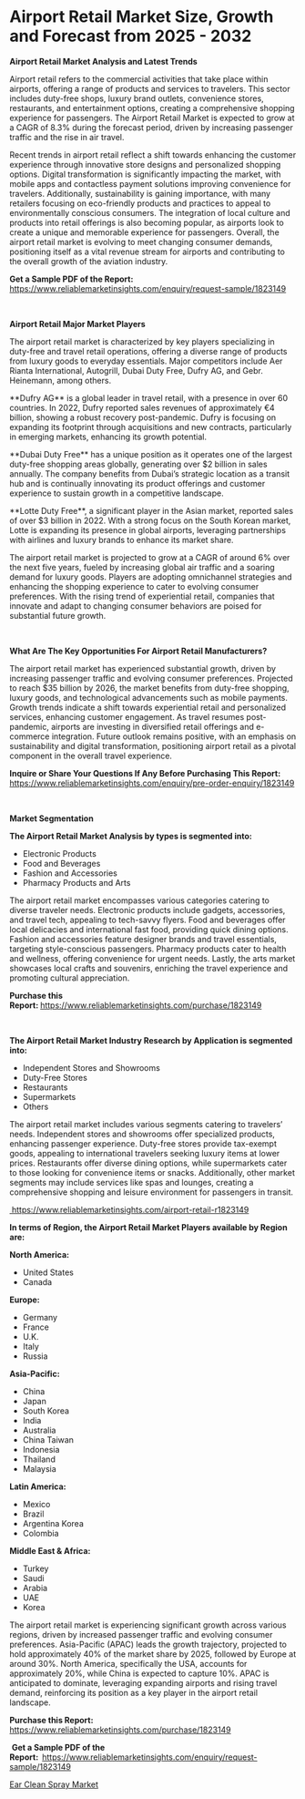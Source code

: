 <p><h1>Airport Retail Market Size, Growth and Forecast from 2025 - 2032</h1></p><p><strong>Airport Retail Market Analysis and Latest Trends</strong></p>
<p><p>Airport retail refers to the commercial activities that take place within airports, offering a range of products and services to travelers. This sector includes duty-free shops, luxury brand outlets, convenience stores, restaurants, and entertainment options, creating a comprehensive shopping experience for passengers. The Airport Retail Market is expected to grow at a CAGR of 8.3% during the forecast period, driven by increasing passenger traffic and the rise in air travel.</p><p>Recent trends in airport retail reflect a shift towards enhancing the customer experience through innovative store designs and personalized shopping options. Digital transformation is significantly impacting the market, with mobile apps and contactless payment solutions improving convenience for travelers. Additionally, sustainability is gaining importance, with many retailers focusing on eco-friendly products and practices to appeal to environmentally conscious consumers. The integration of local culture and products into retail offerings is also becoming popular, as airports look to create a unique and memorable experience for passengers. Overall, the airport retail market is evolving to meet changing consumer demands, positioning itself as a vital revenue stream for airports and contributing to the overall growth of the aviation industry.</p></p>
<p><strong>Get a Sample PDF of the Report:&nbsp;</strong> <a href="https://www.reliablemarketinsights.com/enquiry/request-sample/1823149?utm_campaign=2182&utm_medium=2&utm_source=Github&utm_content=ia&utm_term=05022025&utm_id=airport-retail">https://www.reliablemarketinsights.com/enquiry/request-sample/1823149</a></p>
<p>&nbsp;</p>
<p><strong>Airport Retail Major Market Players</strong></p>
<p><p>The airport retail market is characterized by key players specializing in duty-free and travel retail operations, offering a diverse range of products from luxury goods to everyday essentials. Major competitors include Aer Rianta International, Autogrill, Dubai Duty Free, Dufry AG, and Gebr. Heinemann, among others.</p><p>**Dufry AG** is a global leader in travel retail, with a presence in over 60 countries. In 2022, Dufry reported sales revenues of approximately €4 billion, showing a robust recovery post-pandemic. Dufry is focusing on expanding its footprint through acquisitions and new contracts, particularly in emerging markets, enhancing its growth potential.</p><p>**Dubai Duty Free** has a unique position as it operates one of the largest duty-free shopping areas globally, generating over $2 billion in sales annually. The company benefits from Dubai’s strategic location as a transit hub and is continually innovating its product offerings and customer experience to sustain growth in a competitive landscape.</p><p>**Lotte Duty Free**, a significant player in the Asian market, reported sales of over $3 billion in 2022. With a strong focus on the South Korean market, Lotte is expanding its presence in global airports, leveraging partnerships with airlines and luxury brands to enhance its market share.</p><p>The airport retail market is projected to grow at a CAGR of around 6% over the next five years, fueled by increasing global air traffic and a soaring demand for luxury goods. Players are adopting omnichannel strategies and enhancing the shopping experience to cater to evolving consumer preferences. With the rising trend of experiential retail, companies that innovate and adapt to changing consumer behaviors are poised for substantial future growth.</p></p>
<p>&nbsp;</p>
<p><strong>What Are The Key Opportunities For Airport Retail Manufacturers?</strong></p>
<p><p>The airport retail market has experienced substantial growth, driven by increasing passenger traffic and evolving consumer preferences. Projected to reach $35 billion by 2026, the market benefits from duty-free shopping, luxury goods, and technological advancements such as mobile payments. Growth trends indicate a shift towards experiential retail and personalized services, enhancing customer engagement. As travel resumes post-pandemic, airports are investing in diversified retail offerings and e-commerce integration. Future outlook remains positive, with an emphasis on sustainability and digital transformation, positioning airport retail as a pivotal component in the overall travel experience.</p></p>
<p><strong>Inquire or Share Your Questions If Any Before Purchasing This Report:</strong> <a href="https://www.reliablemarketinsights.com/enquiry/pre-order-enquiry/1823149?utm_campaign=2182&utm_medium=2&utm_source=Github&utm_content=ia&utm_term=05022025&utm_id=airport-retail">https://www.reliablemarketinsights.com/enquiry/pre-order-enquiry/1823149</a></p>
<p>&nbsp;</p>
<p><strong>Market Segmentation</strong></p>
<p><strong>The Airport Retail Market Analysis by types is segmented into:</strong></p>
<p><ul><li>Electronic Products</li><li>Food and Beverages</li><li>Fashion and Accessories</li><li>Pharmacy Products and Arts</li></ul></p>
<p><p>The airport retail market encompasses various categories catering to diverse traveler needs. Electronic products include gadgets, accessories, and travel tech, appealing to tech-savvy flyers. Food and beverages offer local delicacies and international fast food, providing quick dining options. Fashion and accessories feature designer brands and travel essentials, targeting style-conscious passengers. Pharmacy products cater to health and wellness, offering convenience for urgent needs. Lastly, the arts market showcases local crafts and souvenirs, enriching the travel experience and promoting cultural appreciation.</p></p>
<p><strong>Purchase this Report:&nbsp;</strong><a href="https://www.reliablemarketinsights.com/purchase/1823149?utm_campaign=2182&utm_medium=2&utm_source=Github&utm_content=ia&utm_term=05022025&utm_id=airport-retail">https://www.reliablemarketinsights.com/purchase/1823149</a></p>
<p>&nbsp;</p>
<p><strong>The Airport Retail Market Industry Research by Application is segmented into:</strong></p>
<p><ul><li>Independent Stores and Showrooms</li><li>Duty-Free Stores</li><li>Restaurants</li><li>Supermarkets</li><li>Others</li></ul></p>
<p><p>The airport retail market includes various segments catering to travelers’ needs. Independent stores and showrooms offer specialized products, enhancing passenger experience. Duty-free stores provide tax-exempt goods, appealing to international travelers seeking luxury items at lower prices. Restaurants offer diverse dining options, while supermarkets cater to those looking for convenience items or snacks. Additionally, other market segments may include services like spas and lounges, creating a comprehensive shopping and leisure environment for passengers in transit.</p></p>
<p><a href="https://www.reliablemarketinsights.com/airport-retail-r1823149?utm_campaign=2182&utm_medium=2&utm_source=Github&utm_content=ia&utm_term=05022025&utm_id=airport-retail">&nbsp;https://www.reliablemarketinsights.com/airport-retail-r1823149</a></p>
<p><strong>In terms of Region, the Airport Retail Market Players available by Region are:</strong></p>
<p>
    <p> <strong> North America: </strong>
        <ul>
            <li>United States</li>
            <li>Canada</li>
        </ul>
        </p> 
    <p> <strong> Europe: </strong>
        <ul>
            <li>Germany</li>
            <li>France</li>
            <li>U.K.</li>
            <li>Italy</li>
            <li>Russia</li>
        </ul>
        </p> 
    <p> <strong> Asia-Pacific: </strong>
        <ul>
            <li>China</li>
            <li>Japan</li>
            <li>South Korea</li>
            <li>India</li>
            <li>Australia</li>
            <li>China Taiwan</li>
            <li>Indonesia</li>
            <li>Thailand</li>
            <li>Malaysia</li>
        </ul>
        </p> 
    <p> <strong> Latin America: </strong>
        <ul>
            <li>Mexico</li>
            <li>Brazil</li>
            <li>Argentina Korea</li>
            <li>Colombia</li>
        </ul>
        </p> 
    <p> <strong> Middle East & Africa: </strong>
        <ul>
            <li>Turkey</li>
            <li>Saudi</li>
            <li>Arabia</li>
            <li>UAE</li>
            <li>Korea</li>
        </ul>
    </p>
    </p>
<p><p>The airport retail market is experiencing significant growth across various regions, driven by increased passenger traffic and evolving consumer preferences. Asia-Pacific (APAC) leads the growth trajectory, projected to hold approximately 40% of the market share by 2025, followed by Europe at around 30%. North America, specifically the USA, accounts for approximately 20%, while China is expected to capture 10%. APAC is anticipated to dominate, leveraging expanding airports and rising travel demand, reinforcing its position as a key player in the airport retail landscape.</p></p>
<p><strong>Purchase this Report: </strong><a href="https://www.reliablemarketinsights.com/purchase/1823149?utm_campaign=2182&utm_medium=2&utm_source=Github&utm_content=ia&utm_term=05022025&utm_id=airport-retail">https://www.reliablemarketinsights.com/purchase/1823149</a></p>
<p>&nbsp;<strong>Get a Sample PDF of the Report:&nbsp;&nbsp;</strong><a href="https://www.reliablemarketinsights.com/enquiry/request-sample/1823149?utm_campaign=2182&utm_medium=2&utm_source=Github&utm_content=ia&utm_term=05022025&utm_id=airport-retail">https://www.reliablemarketinsights.com/enquiry/request-sample/1823149</a></p>
<p><strong></strong></p>
<p><p><a href="https://github.com/tambraunrue691969/Market-Research-Report-List-1/blob/main/ear-clean-spray-market.md?utm_campaign=2182&utm_medium=2&utm_source=Github&utm_content=ia&utm_term=05022025&utm_id=airport-retail">Ear Clean Spray Market</a></p></p>